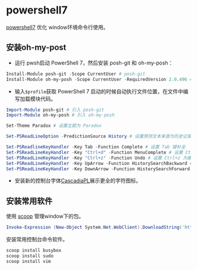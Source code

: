 # powershell7

[powershell7](https://github.com/PowerShell/PowerShell/releases) 优化 window环境命令行使用。

## 安装oh-my-post

* 运行 pwsh启动 PowerShell 7，然后安装 posh-git 和 oh-my-posh：

```powershell
Install-Module posh-git -Scope CurrentUser # posh-git
Install-Module oh-my-posh -Scope CurrentUser -RequiredVersion 2.0.496 # oh-my-posh
```

* 输入`$profile`获取 PowerShell 7 启动的时候自动执行文件位置，在文件中编写加载模块代码。

```powershell
Import-Module posh-git # 引入 posh-git
Import-Module oh-my-posh # 引入 oh-my-posh

Set-Theme Paradox # 设置主题为 Paradox

Set-PSReadLineOption -PredictionSource History # 设置预测文本来源为历史记录

Set-PSReadlineKeyHandler -Key Tab -Function Complete # 设置 Tab 键补全
Set-PSReadLineKeyHandler -Key "Ctrl+d" -Function MenuComplete # 设置 Ctrl+d 为菜单补全和 Intellisense
Set-PSReadLineKeyHandler -Key "Ctrl+z" -Function Undo # 设置 Ctrl+z 为撤销
Set-PSReadLineKeyHandler -Key UpArrow -Function HistorySearchBackward # 设置向上键为后向搜索历史记录
Set-PSReadLineKeyHandler -Key DownArrow -Function HistorySearchForward # 设置向下键为前向搜索历史纪录
```

* 安装新的控制台字体[CascadiaPL](https://github.com/microsoft/cascadia-code/releases)展示更全的字符图标。

## 安装常用软件

使用 [scoop](https://github.com/lukesampson/scoop) 管理window下的包。

```powershell
Invoke-Expression (New-Object System.Net.WebClient).DownloadString('https://get.scoop.sh')
```

安装常用控制台命令软件。

```powershell
scoop install busybox
scoop install sudo
scoop install vim
```